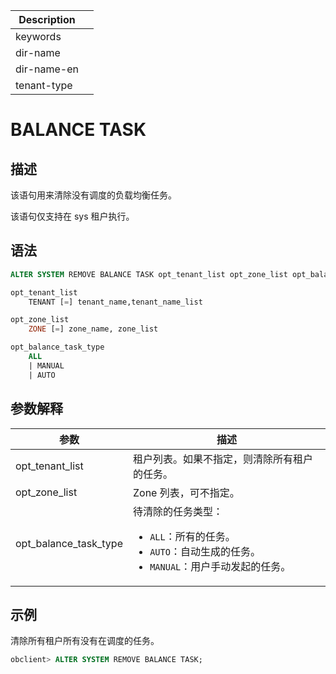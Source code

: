 | Description   |                 |
|---------------|-----------------|
| keywords      |                 |
| dir-name      |                 |
| dir-name-en   |                 |
| tenant-type   |                 |

# BALANCE TASK

## 描述

该语句用来清除没有调度的负载均衡任务。

该语句仅支持在 sys 租户执行。

## 语法

```sql
ALTER SYSTEM REMOVE BALANCE TASK opt_tenant_list opt_zone_list opt_balance_task_type;

opt_tenant_list
    TENANT [=] tenant_name,tenant_name_list

opt_zone_list
    ZONE [=] zone_name, zone_list

opt_balance_task_type
    ALL
    | MANUAL
    | AUTO
```

## 参数解释

|        **参数**       |           **描述**         |
|-----------------------|----------------------------|
| opt_tenant_list       | 租户列表。如果不指定，则清除所有租户的任务。    |
| opt_zone_list         | Zone 列表，可不指定。   |
| opt_balance_task_type | 待清除的任务类型： <ul><li> `ALL`：所有的任务。 </li>   <li> `AUTO`：自动生成的任务。</li>   <li> `MANUAL`：用户手动发起的任务。</li></ul>    |

## 示例

清除所有租户所有没有在调度的任务。

```sql
obclient> ALTER SYSTEM REMOVE BALANCE TASK;
```

